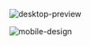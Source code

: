 ![desktop-preview](https://github.com/eldmar/Frontend-mentor/assets/14968180/6bfdaad1-99cb-4d1a-907a-ade2123bc0cf)

![mobile-design](https://github.com/eldmar/Frontend-mentor/assets/14968180/c169fb3b-c4cc-4752-9793-8ea57e2f63e5)
